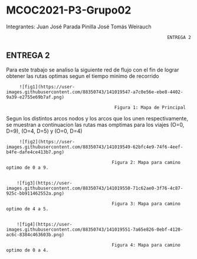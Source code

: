 # MCOC2021-P3-Grupo02

Integrantes:
Juan José Parada Pinilla
José Tomás Weirauch




                                                                 ENTREGA 2
                                                                 

ENTREGA 2
-----------------------------------------------------

Para este trabajo se analiso la siguiente red de flujo con el fin de lograr obtener 
las rutas optimas segun el tiempo minimo de recorrido


                                                                 
         ![fig1](https://user-images.githubusercontent.com/88350743/141019547-a7c0e56e-ebe8-4402-9a39-e2755e69b7af.png)

                                             Figura 1: Mapa de Principal
                                             

Segun los distintos arcos nodos y los arcos que los unen respectivamente, se muestran
a continuacion las rutas mas omptimas para los viajes (O=0, D=9), (O=4, D=5) y (O=0, D=4)    

         ![fig2](https://user-images.githubusercontent.com/88350743/141019549-62bfc4e9-74f6-4eef-b4fe-dafe4ce413b7.png)

                                            Figura 2: Mapa para camino optimo de 0 a 9.
                                            
                                            
        ![fig3](https://user-images.githubusercontent.com/88350743/141019550-71c62ae0-3f76-4c87-925c-bb911462552a.png)

                                            Figura 3: Mapa para camino optimo de 4 a 5.
                                            
                                            
        ![fig4](https://user-images.githubusercontent.com/88350743/141019551-7a65e826-0ebf-4120-ac6c-8384c463603b.png)

                                            Figura 4: Mapa para camino optimo de 0 a 4.
